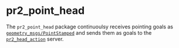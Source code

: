 # pr2_point_head

The `pr2_point_head` package continuoulsy receives pointing goals as [`geometry_msgs/PointStamped`](http://docs.ros.org/api/geometry_msgs/html/msg/PointStamped.html) and sends them as goals to the [`pr2_head_action`](http://wiki.ros.org/pr2_head_action) server.
